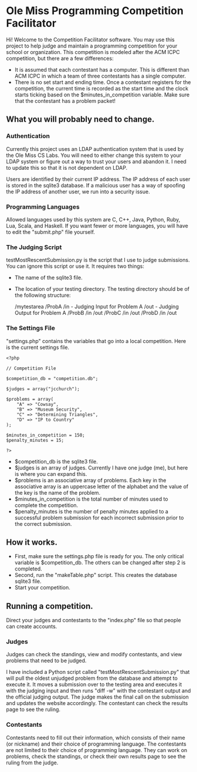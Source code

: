 # Ole Miss Programming Competition Facilitator

Hi! Welcome to the Competition Facilitator software. You may use this project to help judge and maintain a programming competition for your school or organization. This competition is modeled after the ACM ICPC competition, but there are a few differences:

- It is assumed that each contestant has a computer. This is different than ACM ICPC in which a team of three contestants has a single computer.
- There is no set start and ending time. Once a contestant registers for the competition, the current time is recorded as the start time and the clock starts ticking based on the $minutes_in_competition variable. Make sure that the contestant has a problem packet!

## What you will probably need to change.

### Authentication

Currently this project uses an LDAP authentication system that is used by the Ole Miss CS Labs. You will need to either change this system to your LDAP system or figure out a way to trust your users and abandon it. I need to update this so that it is not dependent on LDAP.

Users are identified by their current IP address. The IP address of each user is stored in the sqlite3 database. If a malicious user has a way of spoofing the IP address of another user, we run into a security issue.

### Programming Languages

Allowed languages used by this system are C, C++, Java, Python, Ruby, Lua, Scala, and Haskell. If you want fewer or more languages, you will have to edit the "submit.php" file yourself.

### The Judging Script

testMostRescentSubmission.py is the script that I use to judge submissions. You can ignore this script or use it. It requires two things:

- The name of the sqlite3 file.
- The location of your testing directory. The testing directory should be of the following structure:


    /mytestarea
        /ProbA
            /in - Judging Input for Problem A
            /out - Judging Output for Problem A
        /ProbB
            /in
            /out
        /ProbC
            /in
            /out
        /ProbD
            /in
            /out

### The Settings File

"settings.php" contains the variables that go into a local competition. Here is the current settings file.

    <?php

    // Competition File

    $competition_db = "competition.db";

    $judges = array("jcchurch");

    $problems = array(
        "A" => "Cowsay",
        "B" => "Museum Security",
        "C" => "Determining Triangles",
        "D" => "IP to Country"
    );

    $minutes_in_competition = 150;
    $penalty_minutes = 15;

    ?>

- $competition_db is the sqlite3 file.
- $judges is an array of judges. Currently I have one judge (me), but here is where you can expand this.
- $problems is an associative array of problems. Each key in the associative array is an uppercase letter of the alphabet and the value of the key is the name of the problem.
- $minutes_in_competition is the total number of minutes used to complete the competition.
- $penalty_minutes is the number of penalty minutes applied to a successful problem submission for each incorrect submission prior to the correct submission.

## How it works.

- First, make sure the settings.php file is ready for you. The only critical variable is $competition_db. The others can be changed after step 2 is completed.
- Second, run the "makeTable.php" script. This creates the database sqlite3 file.
- Start your competition.

## Running a competition.

Direct your judges and contestants to the "index.php" file so that people can create accounts.

### Judges

Judges can check the standings, view and modify contestants, and view problems that need to be judged.

I have included a Python script called "testMostRescentSubmission.py" that will pull the oldest unjudged problem from the database and attempt to execute it. It moves a submission over to the testing area and executes it with the judging input and then runs "diff -w" with the contestant output and the official judging output. The judge makes the final call on the submission and updates the website accordingly. The contestant can check the results page to see the ruling.

### Contestants

Contestants need to fill out their information, which consists of their name (or nickname) and their choice of programming language. The contestants are not limited to their choice of programming language. They can work on problems, check the standings, or check their own results page to see the ruling from the judge.
